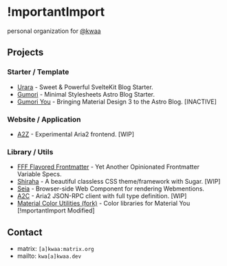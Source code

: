 # !mportantImport

personal organization for [@kwaa](https://github.com/kwaa)

## Projects

### Starter / Template

- [Urara](https://github.com/importantimport/urara) - Sweet & Powerful SvelteKit Blog Starter.
- [Gumori](https://github.com/importantimport/gumori) - Minimal Stylesheets Astro Blog Starter.
- [Gumori You](https://github.com/importantimport/gumori-you) - Bringing Material Design 3 to the Astro Blog. [INACTIVE]

### Website / Application

- [A2Z](https://github.com/importantimport/a2/tree/main/z) - Experimental Aria2 frontend. [WIP]

### Library / Utils

- [FFF Flavored Frontmatter](https://github.com/importantimport/fff) - Yet Another Opinionated Frontmatter Variable Specs.
- [Shiraha](https://github.com/importantimport/shiraha) - A beautiful classless CSS theme/framework with Sugar. [WIP]
- [Seia](https://github.com/importantimport/seia) - Browser-side Web Component for rendering Webmentions.
- [A2C](https://github.com/importantimport/a2/tree/main/c) - Aria2 JSON-RPC client with full type definition. [WIP]
- [Material Color Utilities (fork)](https://github.com/importantimport/material-color-utilities) - Color libraries for Material You [!mportantImport Modified]

## Contact

- matrix: `[a]kwaa:matrix.org`
- mailto: `kwa[a]kwaa.dev`
